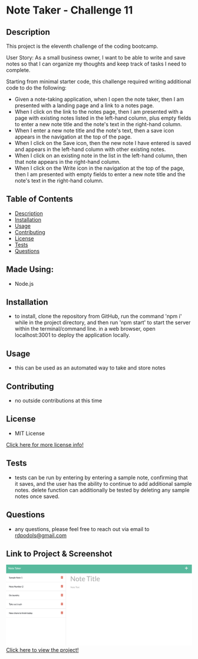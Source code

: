 # Note Taker - Challenge 11

## Description
This project is the eleventh challenge of the coding bootcamp.

User Story: As a small business owner, I want to be able to write and save notes so that I can organize my thoughts and keep track of tasks I need to complete.

Starting from minimal starter code, this challenge required writing additional code to do the following:
* Given a note-taking application, when I open the note taker, then I am presented with a landing page and a link to a notes page.
* When I click on the link to the notes page, then I am presented with a page with existing notes listed in the left-hand column, plus empty fields to enter a new note title and the note's text in the right-hand column.
* When I enter a new note title and the note's text, then a save icon appears in the navigation at the top of the page.
* When I click on the Save icon, then the new note I have entered is saved and appears in the left-hand column with other existing notes.
* When I click on an existing note in the list in the left-hand column, then that note appears in the right-hand column.
* When I click on the Write icon in the navigation at the top of the page, then I am presented with empty fields to enter a new note title and the note's text in the right-hand column.

## Table of Contents
- [Description](#description)
- [Installation](#installation)
- [Usage](#usage)
- [Contributing](#contributing)
- [License](#license)
- [Tests](#tests)
- [Questions](#questions)

## Made Using:
* Node.js

## Installation
* to install, clone the repository from GitHub, run the command 'npm i' while in the project directory, and then run 'npm start' to start the server within the terminal/command line.  in a web browser, open localhost:3001 to deploy the application locally.

## Usage
* this can be used as an automated way to take and store notes

## Contributing
* no outside contributions at this time

## License
* MIT License

[Click here for more license info!](https://choosealicense.com/licenses/mit/)

## Tests
* tests can be run by entering by entering a sample note, confirming that it saves, and the user has the ability to continue to add additional sample notes.  delete function can additionally be tested by deleting any sample notes once saved.

## Questions
* any questions, please feel free to reach out via email to rdpodols@gmail.com

## Link to Project & Screenshot
![Note Taker Screenshot)](/public/assets/images/applicationImage.png)
[Click here to view the project!](https://murmuring-waters-72804.herokuapp.com)

